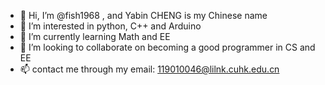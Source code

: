 - 👋 Hi, I’m @fish1968 , and Yabin CHENG is my Chinese name
- 👀 I’m interested in python, C++ and Arduino
- 🌱 I’m currently learning Math and EE
- 💞️ I’m looking to collaborate on becoming a good programmer in CS and EE
- 📫 contact me through my email: 119010046@lilnk.cuhk.edu.cn

<!---
fish1968/fish1968 is a ✨ special ✨ repository because its `README.md` (this file) appears on your GitHub profile.
You can click the Preview link to take a look at your changes.
--->
